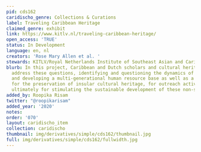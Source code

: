 ```yaml
---
pid: cds162
caridischo_genre: Collections & Curations
label: Traveling Caribbean Heritage
claimed_genre: exhibit
link: https://www.kitlv.nl/traveling-caribbean-heritage/
open_access: 'TRUE'
status: In Development
language: en, nl
creators: 'Rose Mary Allen et al. '
stewards: KITLV/Royal Netherlands Institute of Southeast Asian and Caribbean Studies
blurb: In this project, Caribbean and Dutch scholars and cultural heritage specialists
  address these questions, identifying and questioning the dynamics of heritage formation,
  and developing a multi-generational human resource base as well as a digital infrastructure
  for the preservation of insular cultural heritage, for outreach activities, and
  ultimately for stimulating the sustainable development of these non-sovereign SIDS.
added_by: Roopika Risam
twitter: "@roopikarisam"
added_year: '2020'
notes:
order: '070'
layout: caridischo_item
collection: caridischo
thumbnail: img/derivatives/simple/cds162/thumbnail.jpg
full: img/derivatives/simple/cds162/fullwidth.jpg
---
```

